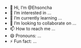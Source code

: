 - 👋 Hi, I’m @Ehsoncha
- 👀 I’m interested in ...
- 🌱 I’m currently learning ...
- 💞️ I’m looking to collaborate on ...
- 📫 How to reach me ...
- 😄 Pronouns: ...
- ⚡ Fun fact: ...

<!---
Ehsoncha/Ehsoncha is a ✨ special ✨ repository because its `README.md` (this file) appears on your GitHub profile.
You can click the Preview link to take a look at your changes.
--->
